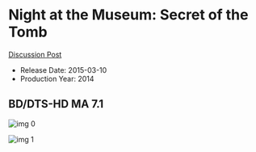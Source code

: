 # Night at the Museum: Secret of the Tomb

[Discussion Post](https://www.avsforum.com/threads/bass-eq-for-filtered-movies.2995212/post-57849486)

* Release Date: 2015-03-10
* Production Year: 2014

## BD/DTS-HD MA 7.1

![img 0](https://i.imgur.com/wcnxiFK.jpg)

![img 1](https://i.imgur.com/HMr9had.jpg)

